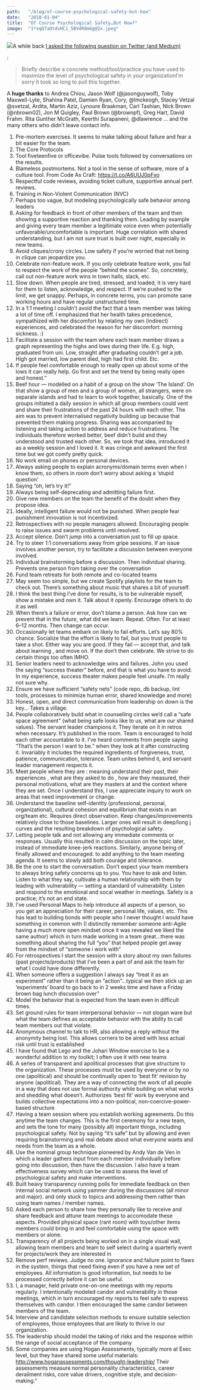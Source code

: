 ```yaml
---
path:	"/blog/of-course-psychological-safety-but-how"
date:	"2018-01-04"
title:	"Of Course Psychological Safety…But How?"
image:	"1*xqQ7aOtdvHC1_5BVdR8mGg@2x.jpeg"
---
```


![](/images/1*xqQ7aOtdvHC1_5BVdR8mGg@2x.jpeg)A while back [I asked the following question on Twitter (and Medium)](https://medium.com/@johnpcutler/actionable-ways-to-improve-psychological-safety-on-teams-9d9a2a3940cf?source=linkShare-4c3f4fe11e6b-1515039761)

:


> Briefly describe a concrete method/tool/practice you have used to maximize the level of psychological safety in your organizationI’m sorry it took so long to pull this together.

A **huge thanks** to Andrea Chiou, Jason Wolf (@jasonguywolf), Toby Maxwell-Lyte, Shahina Patel, Damien Ryan, Cory, @lmckeogh, Stacey Vetzal @svetzal, Ardita, Martin Aziz, Lynoure Braakman, Carl Tashian, Nick Brown (@nbrown02), Jon M Quigley, Paul Brown (@brownpf), Greg Hart, David Frahm. Rita Gunther McGrath, Keerthi Surapaneni, @dlawrence … and the many others who didn’t leave contact info.

1. Pre-mortem exercises. It seems to make talking about failure and fear a bit easier for the team.
2. The Core Protocols
3. Tool fiveteenfive or officevibe. Pulse tools followed by conversations on the results.
4. Blameless postmortems. Not a tool in the sense of software, more of a culture tool. From Code As Craft: https://t.co/A6UUJ0pFvo
5. Respectful code reviews, avoiding ticket culture, supportive annual perf. reviews.
6. Training in Non-Violent Communication (NVC)
7. Perhaps too vague, but modeling psychologically safe behavior among leaders
8. Asking for feedback in front of other members of the team and then showing a supportive reaction and thanking them. Leading by example and giving every team member a legitimate voice even when potentially unfavorable/uncomfortable is important. Huge correlation with shared understanding, but I am not sure trust is built over night, especially in new teams.
9. Avoid cliques/crony circles. Low safety if you’re worried that not being in clique can jeopardize you.
10. Celebrate non-feature work. If you only celebrate feature work, you fail to respect the work of the people “behind the scenes”. So, concretely, call out non-feature work wins in town halls, slack, etc.
11. Slow down. When people are tired, stressed, and loaded, it is very hard for them to listen, acknowledge, and respect. If we’re pushed to the limit, we get snappy. Perhaps, in concrete terms, you can promote sane working hours and have regular unstructured time.
12. In a 1:1 meeting I couldn’t avoid the fact that a team member was taking a lot of time off. I emphasized that her health takes precedence, sympathized with her discomfort by relating my own (indirect) experiences, and celebrated the reason for her discomfort: morning sickness. :)
13. Facilitate a session with the team where each team member draws a graph representing the highs and lows during their life. E.g. high, graduated from uni. Low, straight after graduating couldn’t get a job. High got married, low parent died, high had first child. Etc.
14. If people feel comfortable enough to really open up about some of the lows it can really help. Go first and set the trend by being really open and honest.”
15. Beef hour — modelled on a habit of a group on the show ‘The Island’. On that show a group of men and a group of women, all strangers, were on separate islands and had to learn to work together, basically. One of the groups initiated a daily session in which all group members could vent and share their frustrations of the past 24 hours with each other. The aim was to prevent internalised negativity building up because that prevented them making progress. Sharing was accompanied by listening and taking action to address and reduce frustrations. The individuals therefore worked better, beef didn’t build and they understood and trusted each other. So, we took that idea, introduced it as a weekly session and I loved it. It was cringe and awkward the first time but we got comfy pretty quick.
16. No work email on phones or personal devices.
17. Always asking people to explain acronyms/domain terms even when I know them, so others in room don’t worry about asking a ‘stupid question’
18. Saying “oh, let’s try it!”
19. Always being self-deprecating and admitting failure first.
20. Give new members on the team the benefit of the doubt when they propose idea.
21. Ideally, intelligent failure would not be punished. When people fear punishment innovation is not incentivized.
22. Retrospectives with no people managers allowed. Encouraging people to raise issues and swarm problems until resolved.
23. Accept silence. Don’t jump into a conversation just to fill up space.
24. Try to steer 1:1 conversations away from gripe sessions. If an issue involves another person, try to facilitate a discussion between everyone involved.
25. Individual brainstorming before a discussion. Then individual sharing. Prevents one person from taking over the conversation
26. Fund team retreats for both remote and co-located teams
27. May seem too simple, but we create Spotify playlists for the team to check out. There’s something about music that shares a bit of yourself.
28. I think the best thing I’ve done for results, is to be vulnerable myself, show a mistake and own it. Talk about it openly. Encourage others to do it as well.
29. When there’s a failure or error, don’t blame a person. Ask how can we prevent that in the future, what did we learn. Repeat. Often. For at least 6–12 months. Then change can occur.
30. Occasionally let teams embark on likely to fail efforts. Let’s say 80% chance. Socialize that the effort is likely to fail, but you trust people to take a shot. Either way you are good. If they fail — accept that, and talk about learning , and move on. If the don’t then celebrate. We strive to do certain things too often IMHO.
31. Senior leaders need to acknowledge wins and failures. John you used the saying “success theater” before, and that is what you have to avoid. In my experience, success theater makes people feel unsafe. I’m really not sure why.
32. Ensure we have sufficient “safety nets” (code repo, db backup, lint tools, processes to minimize human error, shared knowledge and more)
33. Honest, open, and direct communication from leadership on down is the key… Takes a village.
34. People collaboratively build what in counselling circles we’d call a “safe space agreement” (what being safe looks like to us, what are our shared values). The servant leader champions it. They iterate on it in retros when necessary. It’s published in the room. Team is encouraged to hold each other accountable to it. I’ve heard comments from people saying “That’s the person I want to be.” when they look at it after constructing it. Invariably it includes the required ingredients of forgiveness, trust, patience, communication, tolerance. Team unites behind it, and servant leader management respects it.
35. Meet people where they are : meaning understand their past, their experiences , what are they asked to do , how are they measured, their personal motivations, what are they masters at and the context where they are set. Once I understand this, I use appreciate inquiry to work on areas that need improvement or change.
36. Understand the baseline self-identity (professional, personal, organizational), cultural cohesion and equilibrium that exists in an org/team etc. Requires direct observation. Keep changes/improvements relatively close to those baselines. Larger ones will result in deep/long j curves and the resulting breakdown of psychological safety.
37. Letting people talk and not allowing any immediate comments or responses. Usually this resulted in calm discussion on the topic later, instead of immediate knee-jerk reactions. Similarly, anyone being of finally allowed and encouraged. to add anything to the team meeting agenda. It seems to slowly add both courage and tolerance.
38. Be the one to start the conversation. Don’t expect your team members to always bring safety concerns up to you. You have to ask and listen. Listen to what they say, cultivate a human relationship with them by leading with vulnerability — setting a standard of vulnerability. Listen and respond to the emotional and socal weather in meetings. Safety is a practice; it’s not an end state.
39. I’ve used Personal Maps to help introduce all aspects of a person, so you get an appreciation for their career, personal life, values, etc. This has lead to building bonds with people who I never thought I would have something in common with (I distinctly remember someone anti-Agile having a much more open mindset once it was revealed we liked the same author) which in turn made working in a team great…there was something about sharing the full “you” that helped people get away from the mindset of “someone i work with”
40. For retrospectives I start the session with a story about my own failures (past projects/products) that I’ve been a part of and ask the team for what I could have done differently.
41. When someone offers a suggestion I always say “treat it as an experiment” rather than it being an “action”…typical we then stick up an ‘experiments’ board to go back to in 2 weeks time and have a Friday brown bag lunch discussion over”
42. Model the behavior that is expected from the team even in difficult times.
43. Set ground rules for team interpersonal behavior — not slogan ware but what the team defines as acceptable behavior with the ability to call team members out that violate.
44. Anonymous channel to talk to HR, also allowing a reply without the anonymity being lost. This allows corners to be aired with less actual risk until trust is established
45. I have found that Lego and the Johari Window exercise to be a wonderful addition to my toolkit; I often use it with new teams
46. A series of transparent and apolitical processes that give structure to the organization. These processes must be used by everyone or by no one (apolitical) and should be continually open to ‘best fit’ revision by anyone (apolitical). They are a way of connecting the work of all people in a way that does not use formal authority while building on what works and shedding what doesn’t. Authorizes ‘best fit’ work by everyone and builds collective expectations into a non-political, non-coercive-power-based structure
47. Having a team session where you establish working agreements. Do this anytime the team changes. This is the first ceremony for a new team, and sets the tone for many (possibly all) important things, including psychological safety. Not by saying “it’s safe” but by allowing and even requiring brainstorming and real debate about what everyone wants and needs from the team as a whole.
48. Use the nominal group technique pioneered by Andy Van de Ven in which a leader gathers input from each member individually before going into discussion, then have the discussion. I also have a team effectiveness survey which can be used to assess the level of psychological safety and make interventions.
49. Built heavy transparency running polls for immediate feedback on then internal social network using yammer during the discussions (all minor and major). and only stuck to topics and addressing them rather than using team names / member names.
50. Asked each person to share how they personally like to receive and share feedback and attune team meetings to accomodate these aspects. Provided physical space (rant room) with toys/other items members could bring in and feel comfortable using the space with members or alone.
51. Transparency of all projects being worked on in a single visual wall, allowing team members and team to self select during a quarterly event for projects/work they are interested in
52. Remove perf reviews. Judge no one. Ignorance and failure point to flaws in the system, things that need fixing even if you have a new set of employees. All information is good information, but needs to be processed correctly before it can be useful.
53. I, a manager, held private one-on-one meetings with my reports regularly. I intentionally modeled candor and vulnerability in those meetings, which in turn encouraged my reports to feel safe to express themselves with candor. I then encouraged the same candor between members of the team.
54. Interview and candidate selection methods to ensure suitable selection of employees, those employees that are likely to thrive in our organization.
55. The leadership should model the taking of risks and the response within the range of social acceptance of the company
56. Some companies are using Hogan Assessments, typically more at Exec level, but they have shared some useful materials: http://www.hoganassessments.com/thought-leadership/ Their assessments measure normal personality characteristics, career derailment risks, core value drivers, cognitive style, and decision-making.”

